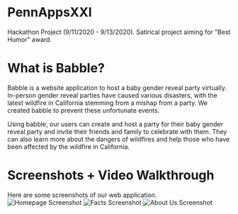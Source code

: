 # PennAppsXXI
Hackathon Project (9/11/2020 - 9/13/2020). Satirical project aiming for "Best Humor" award.

# What is Babble?
Babble is a website application to host a baby gender reveal party virtually. In-person gender reveal parties have caused various disasters, with the latest wildfire in California stemming from a mishap from a party. We created babble to prevent these unfortunate events.

Using babble, our users can create and host a party for their baby gender reveal party and invite their friends and family to celebrate with them. They can also learn more about the dangers of wildfires and help those who have been affected by the wildfire in California. 

# Screenshots + Video Walkthrough
Here are some screenshots of our web application.
<img src='image/homepage.jpg' title='homepage' width='' alt='Homepage Screenshot' />
<img src='image/facts.jpg' title='facts' width='' alt='Facts Screenshot' />
<img src='image/about_us.jpg' title='about us' width='' alt='About Us Screenshot' />
